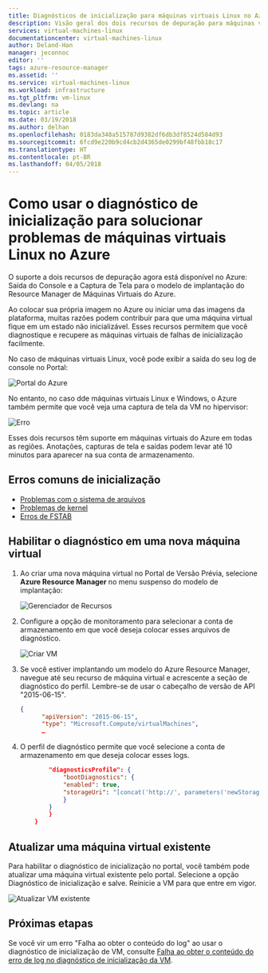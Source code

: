 ```yaml
---
title: Diagnósticos de inicialização para máquinas virtuais Linux no Azure | Microsoft Docs
description: Visão geral dos dois recursos de depuração para máquinas virtuais Linux no Azure
services: virtual-machines-linux
documentationcenter: virtual-machines-linux
author: Deland-Han
manager: jeconnoc
editor: ''
tags: azure-resource-manager
ms.assetid: ''
ms.service: virtual-machines-linux
ms.workload: infrastructure
ms.tgt_pltfrm: vm-linux
ms.devlang: na
ms.topic: article
ms.date: 03/19/2018
ms.author: delhan
ms.openlocfilehash: 0183da348a515787d9382df6db3df8524d584d93
ms.sourcegitcommit: 6fcd9e220b9cd4cb2d4365de0299bf48fbb18c17
ms.translationtype: HT
ms.contentlocale: pt-BR
ms.lasthandoff: 04/05/2018
---
```

# <a name="how-to-use-boot-diagnostics-to-troubleshoot-linux-virtual-machines-in-azure"></a>Como usar o diagnóstico de inicialização para solucionar problemas de máquinas virtuais Linux no Azure

O suporte a dois recursos de depuração agora está disponível no Azure: Saída do Console e a Captura de Tela para o modelo de implantação do Resource Manager de Máquinas Virtuais do Azure. 

Ao colocar sua própria imagem no Azure ou iniciar uma das imagens da plataforma, muitas razões podem contribuir para que uma máquina virtual fique em um estado não inicializável. Esses recursos permitem que você diagnostique e recupere as máquinas virtuais de falhas de inicialização facilmente.

No caso de máquinas virtuais Linux, você pode exibir a saída do seu log de console no Portal:

![Portal do Azure](./media/boot-diagnostics/screenshot1.png)
 
No entanto, no caso dde máquinas virtuais Linux e Windows, o Azure também permite que você veja uma captura de tela da VM no hipervisor:

![Erro](./media/boot-diagnostics/screenshot2.png)

Esses dois recursos têm suporte em máquinas virtuais do Azure em todas as regiões. Anotações, capturas de tela e saídas podem levar até 10 minutos para aparecer na sua conta de armazenamento.

## <a name="common-boot-errors"></a>Erros comuns de inicialização

- [Problemas com o sistema de arquivos](https://support.microsoft.com/help/3213321/linux-recovery-cannot-ssh-to-linux-vm-due-to-file-system-errors-fsck) 
- [Problemas de kernel](https://support.microsoft.com/help/4091524/how-recovery-azure-linux-vm-from-kernel-related-boot-related-issues/) 
- [Erros de FSTAB](https://support.microsoft.com/help/3206699/azure-linux-vm-cannot-start-because-of-fstab-errors)

## <a name="enable-diagnostics-on-a-new-virtual-machine"></a>Habilitar o diagnóstico em uma nova máquina virtual
1. Ao criar uma nova máquina virtual no Portal de Versão Prévia, selecione **Azure Resource Manager** no menu suspenso do modelo de implantação:
 
    ![Gerenciador de Recursos](./media/boot-diagnostics/screenshot3.jpg)

2. Configure a opção de monitoramento para selecionar a conta de armazenamento em que você deseja colocar esses arquivos de diagnóstico.
 
    ![Criar VM](./media/boot-diagnostics/screenshot4.jpg)

3. Se você estiver implantando um modelo do Azure Resource Manager, navegue até seu recurso de máquina virtual e acrescente a seção de diagnóstico do perfil. Lembre-se de usar o cabeçalho de versão de API "2015-06-15".

    ```json
    {
          "apiVersion": "2015-06-15",
          "type": "Microsoft.Compute/virtualMachines",
          … 
    ```

4. O perfil de diagnóstico permite que você selecione a conta de armazenamento em que deseja colocar esses logs.

    ```json
            "diagnosticsProfile": {
                "bootDiagnostics": {
                "enabled": true,
                "storageUri": "[concat('http://', parameters('newStorageAccountName'), '.blob.core.windows.net')]"
                }
            }
            }
        }
    ```

## <a name="update-an-existing-virtual-machine"></a>Atualizar uma máquina virtual existente

Para habilitar o diagnóstico de inicialização no portal, você também pode atualizar uma máquina virtual existente pelo portal. Selecione a opção Diagnóstico de inicialização e salve. Reinicie a VM para que entre em vigor.

![Atualizar VM existente](./media/boot-diagnostics/screenshot5.png)

## <a name="next-steps"></a>Próximas etapas

Se você vir um erro "Falha ao obter o conteúdo do log" ao usar o diagnóstico de inicialização de VM, consulte [Falha ao obter o conteúdo do erro de log no diagnóstico de inicialização da VM](https://support.microsoft.com/help/4094480/failed-to-get-contents-of-the-log-error-in-vm-boot-diagnostics-in-azur).